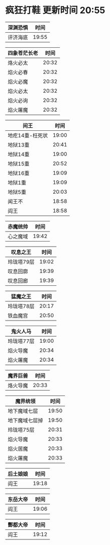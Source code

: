 # 疯狂打鞋 更新时间 20:55

| 深渊恐惧   | 时间    |
|--------|-------|
| 评济海底 | 19:55 |

| 四象苍茫长老   | 时间    |
|--------|-------|
| 烙火必太 | 20:32 |
| 焰火必春 | 20:32 |
| 焰火必魔 | 20:32 |
| 焰火必太 | 20:32 |
| 焰火必询 | 20:32 |
| 焰火屠魔 | 20:32 |

| 间王   | 时间    |
|--------|-------|
| 地疙14重-枉死状 | 19:00 |
| 地狱13重 | 20:41 |
| 地狱14重 | 19:00 |
| 地狱15重 | 20:52 |
| 地狱16重 | 19:09 |
| 地狱1重 | 19:09 |
| 地狱5重 | 20:03 |
| 闻王不 | 18:58 |
| 阎王 | 18:58 |

| 赤魔统帅   | 时间    |
|--------|-------|
| 心之魔域 | 19:42 |

| 叹息之王   | 时间    |
|--------|-------|
| 玲珑塔79层 | 19:02 |
| 叹息回廓 | 19:39 |
| 叹息回廊 | 19:39 |

| 猛魔之王   | 时间    |
|--------|-------|
| 玲珑塔78层 | 20:17 |
| 铁血魔宫 | 20:50 |

| 鬼火人马   | 时间    |
|--------|-------|
| 玲珑塔77层 | 19:00 |
| 焰火导魔 | 20:34 |
| 焰火屠魔 | 20:34 |

| 魔界巨兽   | 时间    |
|--------|-------|
| 烙火导魔 | 20:33 |

| 魔界统领   | 时间    |
|--------|-------|
| 地下魔域七层 | 19:50 |
| 地下魔域七层掉 | 19:50 |
| 玲珑塔75层 | 20:31 |
| 焰火导魔 | 20:33 |
| 焰火居魔 | 20:33 |
| 焰火屠魔 | 20:33 |

| 后土娘娘   | 时间    |
|--------|-------|
| 阎王 | 19:18 |

| 东岳大帝   | 时间    |
|--------|-------|
| 阎王 | 19:06 |

| 酆都大帝   | 时间    |
|--------|-------|
| 阎王 | 19:12 |